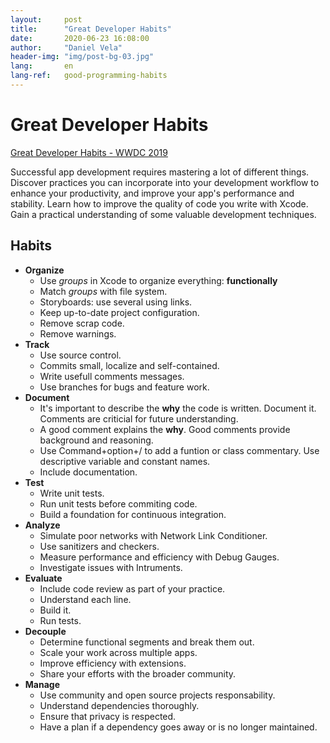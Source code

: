```yaml
---
layout:     post
title:      "Great Developer Habits"
date:       2020-06-23 16:08:00
author:     "Daniel Vela"
header-img: "img/post-bg-03.jpg"
lang:       en
lang-ref:   good-programming-habits
---
```


# Great Developer Habits

[Great Developer Habits - WWDC 2019](https://developer.apple.com/videos/play/wwdc2019/239/)

Successful app development requires mastering a lot of different things. Discover practices you can incorporate into your development workflow to enhance your productivity, and improve your app's performance and stability. Learn how to improve the quality of code you write with Xcode. Gain a practical understanding of some valuable development techniques.

## Habits

* **Organize** 
    - Use *groups* in Xcode to organize everything: **functionally** 
    - Match *groups* with file system. 
    - Storyboards: use several using links. 
    - Keep up-to-date project configuration.
    - Remove scrap code. 
    - Remove warnings.
* **Track**
    - Use source control.
    - Commits small, localize and self-contained.
    - Write usefull comments messages.
    - Use branches for bugs and feature work.
* **Document**
    - It's important to describe the **why** the code is written. Document it. Comments are criticial for future understanding.
    - A good comment explains the **why**. Good comments provide background and reasoning.
    - Use Command+option+/ to add a funtion or class commentary. Use descriptive variable and constant names.
    - Include documentation.
* **Test**
    - Write unit tests.
    - Run unit tests before commiting code.
    - Build a foundation for continuous integration.
* **Analyze**
    - Simulate poor networks with Network Link Conditioner.
    - Use sanitizers and checkers.
    - Measure performance and efficiency with Debug Gauges.
    - Investigate issues with Intruments.
* **Evaluate**
    - Include code review as part of your practice.
    - Understand each line.
    - Build it.
    - Run tests.
* **Decouple**
    - Determine functional segments and break them out.
    - Scale your work across multiple apps.
    - Improve efficiency with extensions.
    - Share your efforts with the broader community.
* **Manage**
    - Use community and open source projects responsability.
    - Understand dependencies thoroughly.
    - Ensure that privacy is respected.
    - Have a plan if a dependency goes away or is no longer maintained.

